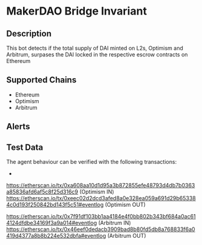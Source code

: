# MakerDAO Bridge Invariant

## Description

This bot detects if the total supply of DAI minted on L2s, Optimism and Arbitrum, surpases the DAI locked in the respective escrow contracts on Ethereum

## Supported Chains

- Ethereum
- Optimism
- Arbitrum

## Alerts


## Test Data

The agent behaviour can be verified with the following transactions:

- []()

https://etherscan.io/tx/0xa608aa10d1d95a3b872855efe48793d4db7b0363a85836afd6af5c8f25d316c9 (Optimism IN)
https://etherscan.io/tx/0xeec02d2dcd3afed8a0e328ea059a691d29b653384c0d193f250842bd143f5c51#eventlog (Optimism OUT)

https://etherscan.io/tx/0x7f91df103bb1aa4184e4f0bb802b343bf684a0ac614124dfdbe34169f3a9a014#eventlog (Arbitrum IN)
https://etherscan.io/tx/0x46eef0dedacb3909bad8b80fd5db8a768833f6a0419d4377a8b8b224e532dbfa#eventlog (Arbitrum OUT)
